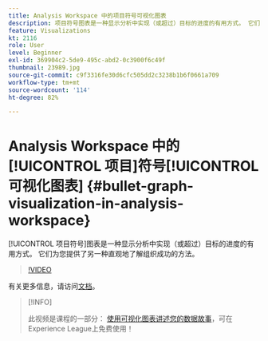 ```yaml
---
title: Analysis Workspace 中的项目符号可视化图表
description: 项目符号图表是一种显示分析中实现（或超过）目标的进度的有用方式。 它们为您提供了另一种直观地了解组织成功的方法。
feature: Visualizations
kt: 2116
role: User
level: Beginner
exl-id: 369904c2-5de9-495c-abd2-0c3900f6c49f
thumbnail: 23989.jpg
source-git-commit: c9f3316fe30d6cfc505dd2c3238b1b6f0661a709
workflow-type: tm+mt
source-wordcount: '114'
ht-degree: 82%

---
```


# Analysis Workspace 中的[!UICONTROL 项目]符号[!UICONTROL 可视化图表] {#bullet-graph-visualization-in-analysis-workspace}

[!UICONTROL 项目符号]图表是一种显示分析中实现（或超过）目标的进度的有用方式。 它们为您提供了另一种直观地了解组织成功的方法。

>[!VIDEO](https://video.tv.adobe.com/v/23989/?quality=12)

有关更多信息，请访问[文档](https://experienceleague.adobe.com/docs/analytics/analyze/analysis-workspace/visualizations/bullet-graph.html?lang=zh-Hans)。

>[!INFO]
>
> 此视频是课程的一部分： [使用可视化图表讲述您的数据故事](https://experienceleague.adobe.com/?recommended=Analytics-U-1-2021.1.visualizations)，可在Experience League上免费使用！
